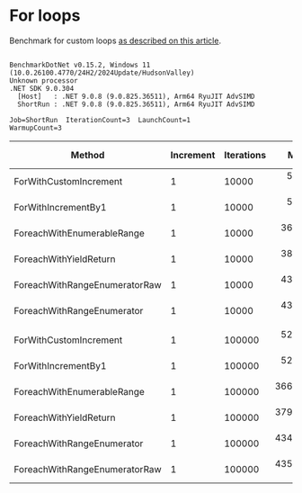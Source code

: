 ﻿# For loops

Benchmark for custom loops [as described on this article](https://habr.com/en/post/575916/).

```

BenchmarkDotNet v0.15.2, Windows 11 (10.0.26100.4770/24H2/2024Update/HudsonValley)
Unknown processor
.NET SDK 9.0.304
  [Host]   : .NET 9.0.8 (9.0.825.36511), Arm64 RyuJIT AdvSIMD
  ShortRun : .NET 9.0.8 (9.0.825.36511), Arm64 RyuJIT AdvSIMD

Job=ShortRun  IterationCount=3  LaunchCount=1  
WarmupCount=3  

```
| Method                        | Increment | Iterations | Mean       | Error      | StdDev    | StdErr    | Min        | Max        | Op/s      | Ratio | Allocated | Alloc Ratio |
|------------------------------ |---------- |----------- |-----------:|-----------:|----------:|----------:|-----------:|-----------:|----------:|------:|----------:|------------:|
| ForWithCustomIncrement        | 1         | 10000      |   5.247 μs |  0.0411 μs | 0.0023 μs | 0.0013 μs |   5.246 μs |   5.250 μs | 190,572.7 |  1.00 |         - |          NA |
| ForWithIncrementBy1           | 1         | 10000      |   5.254 μs |  0.0720 μs | 0.0039 μs | 0.0023 μs |   5.250 μs |   5.258 μs | 190,339.5 |  1.00 |         - |          NA |
| ForeachWithEnumerableRange    | 1         | 10000      |  36.705 μs |  0.4467 μs | 0.0245 μs | 0.0141 μs |  36.677 μs |  36.725 μs |  27,244.4 |  6.99 |      40 B |          NA |
| ForeachWithYieldReturn        | 1         | 10000      |  38.058 μs |  1.0460 μs | 0.0573 μs | 0.0331 μs |  38.007 μs |  38.120 μs |  26,275.4 |  7.24 |      56 B |          NA |
| ForeachWithRangeEnumeratorRaw | 1         | 10000      |  43.346 μs |  2.9389 μs | 0.1611 μs | 0.0930 μs |  43.195 μs |  43.515 μs |  23,070.4 |  8.25 |         - |          NA |
| ForeachWithRangeEnumerator    | 1         | 10000      |  43.421 μs |  2.8077 μs | 0.1539 μs | 0.0889 μs |  43.272 μs |  43.579 μs |  23,030.1 |  8.26 |         - |          NA |
|                               |           |            |            |            |           |           |            |            |           |       |           |             |
| ForWithCustomIncrement        | 1         | 100000     |  52.298 μs |  0.8632 μs | 0.0473 μs | 0.0273 μs |  52.259 μs |  52.351 μs |  19,121.3 |  1.00 |         - |          NA |
| ForWithIncrementBy1           | 1         | 100000     |  52.309 μs |  0.8123 μs | 0.0445 μs | 0.0257 μs |  52.258 μs |  52.341 μs |  19,117.1 |  1.00 |         - |          NA |
| ForeachWithEnumerableRange    | 1         | 100000     | 366.201 μs |  3.8838 μs | 0.2129 μs | 0.1229 μs | 366.061 μs | 366.446 μs |   2,730.7 |  7.00 |      40 B |          NA |
| ForeachWithYieldReturn        | 1         | 100000     | 379.655 μs |  1.7597 μs | 0.0965 μs | 0.0557 μs | 379.545 μs | 379.723 μs |   2,634.0 |  7.26 |      56 B |          NA |
| ForeachWithRangeEnumerator    | 1         | 100000     | 434.118 μs |  8.7677 μs | 0.4806 μs | 0.2775 μs | 433.797 μs | 434.671 μs |   2,303.5 |  8.30 |         - |          NA |
| ForeachWithRangeEnumeratorRaw | 1         | 100000     | 435.515 μs | 22.9130 μs | 1.2559 μs | 0.7251 μs | 434.203 μs | 436.707 μs |   2,296.1 |  8.33 |         - |          NA |
